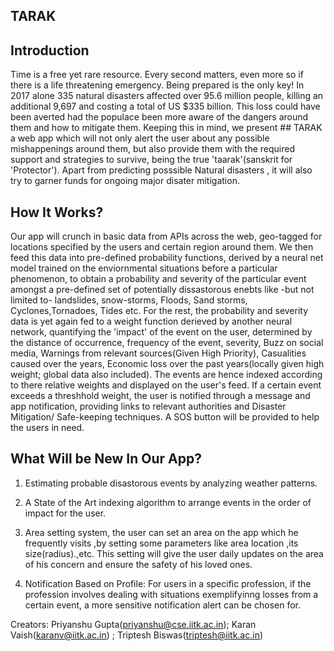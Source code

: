 
## TARAK

## Introduction
Time is a free yet rare resource. Every second matters, even more so if there is a life threatening emergency. Being prepared is the only key! In 2017 alone 335 natural disasters affected over 95.6 million people, killing an additional 9,697 and costing a total of US $335 billion. This loss could have been averted had the populace been more aware of the dangers around them and how to mitigate them. Keeping this in mind, we present ## TARAK a web app which will not only alert the user about any possible mishappenings around them, but also provide them with the required support and strategies to survive, being the true 'taarak'(sanskrit for 'Protector'). Apart from predicting posssible Natural disasters , it will also try to garner funds for ongoing major disater mitigation.

## How It Works?

Our app will crunch in basic data from APIs across the web, geo-tagged for locations specified by the users and certain region around them. We then feed this data into pre-defined probability functions, derived by a neural net model trained on the enviornmental situations before a particular phenomenon, to obtain a probability and severity of the particular event amongst a pre-defined set of potentially dissastorous enebts like -but not limited to- landslides, snow-storms, Floods, Sand storms, Cyclones,Tornadoes, Tides etc. For the rest, the probability and severity data is yet again fed to a weight function derieved by another neural network, quantifying the 'impact' of the event on the user, determined by the distance of occurrence, frequency of the event, severity, Buzz on social media, Warnings from relevant sources(Given High Priority), Casualities caused over the years, Economic loss over the past years(locally given high weight; global data also included). The events are hence indexed according to there relative weights and displayed on the user's feed. If a certain event exceeds a threshhold weight, the user is notified through a message and app notification, providing links to relevant authorities and Disaster Mitigation/ Safe-keeping techniques. A SOS button will be provided to help the users in need.


## What Will be New In Our App?

1) Estimating probable disastorous events by analyzing weather patterns.
2) A State of the Art indexing algorithm to arrange events in the order of impact for the user.

3) Area setting system, the user can set an area on the app which he frequently visits ,by setting some parameters like area location ,its size(radius).,etc. This setting will give the user daily updates on the area of his concern and ensure the safety of his loved ones.

4) Notification Based on Profile: For users in a specific profession, if the profession involves dealing with situations exemplifyinng losses from a certain event, a more sensitive notification alert can be chosen for.

Creators: Priyanshu Gupta(priyanshu@cse.iitk.ac.in); Karan Vaish(karanv@iitk.ac.in) ;  Triptesh Biswas(triptesh@iitk.ac.in)

